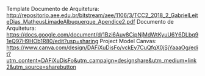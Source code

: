 Template Documento de Arquitetura: http://repositorio.aee.edu.br/bitstream/aee/1106/3/TCC2_2018_2_GabrielLeiteDias_MatheusLimadeAlbuquerque_Apendice2.pdf
Documento de Arquitetura: https://docs.google.com/document/d/1Bzi6Auv8CipNjMdWtKyuU6Y6DLbq91eQ97H9HOb1R80/edit?usp=sharing
Project Model Canvas: https://www.canva.com/design/DAFiXuDisFo/vckEy7CuQfqX0jSjYaaaOg/edit?utm_content=DAFiXuDisFo&utm_campaign=designshare&utm_medium=link2&utm_source=sharebutton
